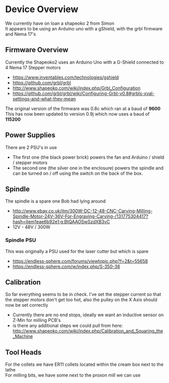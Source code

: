 # Device Overview

We currently have on loan a shapeoko 2 from Simon <br>
It appears to be using an Arduino uno with a gShield, with the grbl firmware and Nema 17's


## Firmware Overview

Currently the Shapeoko2 uses an Arduino Uno with a G-Shield connected to 4 Nema 17 Stepper motors

  * <https://www.inventables.com/technologies/gshield>
  * <https://github.com/grbl/grbl>
  * <http://www.shapeoko.com/wiki/index.php/Grbl_Configuration>
  * <https://github.com/grbl/grbl/wiki/Configuring-Grbl-v0.8#grbls-xval-settings-and-what-they-mean>

The original version of the firmware was 0.8c which ran at a baud of **9600** <br>
This has now been updated to version 0.9j which now uses a baud of **115200**


## Power Supplies

There are 2 PSU's in use

  * The first one (the black power brick) powers the fan and Arduino / shield / stepper motors
  * The second one (the silver one in the enclosure) powers the spindle and can be turned on / off using the switch on the back of the box.


## Spindle

The spindle is a spare one Bob had lying around

  * <http://www.ebay.co.uk/itm/300W-DC-12-48-CNC-Carving-Milling-Spindle-Motor-24V-36V-For-Engraving-Carving-/131775304417?hash=item1eae6b92e1:g:BtQAAOSwSzdXB3vC>
  * 12V - 48V / 300W


### Spindle PSU

This was originally a PSU used for the laser cutter but which is spare

  * <https://endless-sphere.com/forums/viewtopic.php?f=2&t=55658>
  * <https://endless-sphere.com/w/index.php/S-350-36>

## Calibration

So far everything seems to be in check.
I've set the stepper current so that the stepper motors don't get too hot, also the pulley on the X Axis should now be set correctly

  * Currently there are no end stops, ideally we want an inductive sensor on Z-Min for milling PCB's
  * is there any additional steps we could pull from here: <http://www.shapeoko.com/wiki/index.php/Calibration_and_Squaring_the_Machine>

## Tool Heads

For the collets we have ER11 collets located within the cream box next to the lathe <br>
For milling bits, we have some next to the proxon mill we can use
